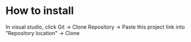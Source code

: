 # How to install
In visual studio, click Git -> Clone Repository -> Paste this project link into "Repository location" -> Clone
